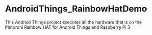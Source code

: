 # AndroidThings_RainbowHatDemo
This Android Things project executes all the hardware that is on the Pimoroni Rainbow HAT for Android Things and Raspberry Pi 3
